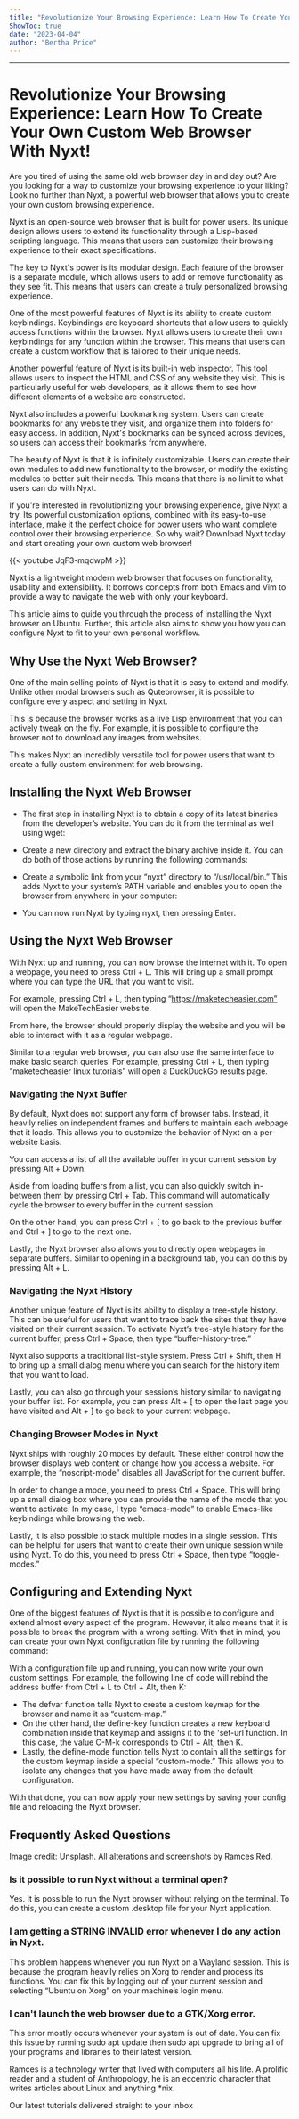 ```yaml
---
title: "Revolutionize Your Browsing Experience: Learn How To Create Your Own Custom Web Browser With Nyxt!"
ShowToc: true 
date: "2023-04-04"
author: "Bertha Price"
---
```

*****
# Revolutionize Your Browsing Experience: Learn How To Create Your Own Custom Web Browser With Nyxt!

Are you tired of using the same old web browser day in and day out? Are you looking for a way to customize your browsing experience to your liking? Look no further than Nyxt, a powerful web browser that allows you to create your own custom browsing experience.

Nyxt is an open-source web browser that is built for power users. Its unique design allows users to extend its functionality through a Lisp-based scripting language. This means that users can customize their browsing experience to their exact specifications.

The key to Nyxt's power is its modular design. Each feature of the browser is a separate module, which allows users to add or remove functionality as they see fit. This means that users can create a truly personalized browsing experience.

One of the most powerful features of Nyxt is its ability to create custom keybindings. Keybindings are keyboard shortcuts that allow users to quickly access functions within the browser. Nyxt allows users to create their own keybindings for any function within the browser. This means that users can create a custom workflow that is tailored to their unique needs.

Another powerful feature of Nyxt is its built-in web inspector. This tool allows users to inspect the HTML and CSS of any website they visit. This is particularly useful for web developers, as it allows them to see how different elements of a website are constructed.

Nyxt also includes a powerful bookmarking system. Users can create bookmarks for any website they visit, and organize them into folders for easy access. In addition, Nyxt's bookmarks can be synced across devices, so users can access their bookmarks from anywhere.

The beauty of Nyxt is that it is infinitely customizable. Users can create their own modules to add new functionality to the browser, or modify the existing modules to better suit their needs. This means that there is no limit to what users can do with Nyxt.

If you're interested in revolutionizing your browsing experience, give Nyxt a try. Its powerful customization options, combined with its easy-to-use interface, make it the perfect choice for power users who want complete control over their browsing experience. So why wait? Download Nyxt today and start creating your own custom web browser!

{{< youtube JqF3-mqdwpM >}} 



Nyxt is a lightweight modern web browser that focuses on functionality, usability and extensibility. It borrows concepts from both Emacs and Vim to provide a way to navigate the web with only your keyboard.
 
This article aims to guide you through the process of installing the Nyxt browser on Ubuntu. Further, this article also aims to show you how you can configure Nyxt to fit to your own personal workflow.
 
## Why Use the Nyxt Web Browser?
 
One of the main selling points of Nyxt is that it is easy to extend and modify. Unlike other modal browsers such as Qutebrowser, it is possible to configure every aspect and setting in Nyxt.
 
This is because the browser works as a live Lisp environment that you can actively tweak on the fly. For example, it is possible to configure the browser not to download any images from websites.
 
This makes Nyxt an incredibly versatile tool for power users that want to create a fully custom environment for web browsing.
 
## Installing the Nyxt Web Browser
 
- The first step in installing Nyxt is to obtain a copy of its latest binaries from the developer’s website. You can do it from the terminal as well using wget:

 
- Create a new directory and extract the binary archive inside it. You can do both of those actions by running the following commands:

 
- Create a symbolic link from your “nyxt” directory to “/usr/local/bin.” This adds Nyxt to your system’s PATH variable and enables you to open the browser from anywhere in your computer:

 
- You can now run Nyxt by typing nyxt, then pressing Enter.

 
## Using the Nyxt Web Browser
 
With Nyxt up and running, you can now browse the internet with it. To open a webpage, you need to press Ctrl + L. This will bring up a small prompt where you can type the URL that you want to visit.
 
For example, pressing Ctrl + L, then typing “https://maketecheasier.com” will open the MakeTechEasier website.
 
From here, the browser should properly display the website and you will be able to interact with it as a regular webpage.
 
Similar to a regular web browser, you can also use the same interface to make basic search queries. For example, pressing Ctrl + L, then typing “maketecheasier linux tutorials” will open a DuckDuckGo results page.
 
### Navigating the Nyxt Buffer
 
By default, Nyxt does not support any form of browser tabs. Instead, it heavily relies on independent frames and buffers to maintain each webpage that it loads. This allows you to customize the behavior of Nyxt on a per-website basis.
 
You can access a list of all the available buffer in your current session by pressing Alt + Down.
 
Aside from loading buffers from a list, you can also quickly switch in-between them by pressing Ctrl + Tab. This command will automatically cycle the browser to every buffer in the current session.
 
On the other hand, you can press Ctrl + [ to go back to the previous buffer and Ctrl + ] to go to the next one.
 
Lastly, the Nyxt browser also allows you to directly open webpages in separate buffers. Similar to opening in a background tab, you can do this by pressing Alt + L.
 
### Navigating the Nyxt History 
 
Another unique feature of Nyxt is its ability to display a tree-style history. This can be useful for users that want to trace back the sites that they have visited on their current session. To activate Nyxt’s tree-style history for the current buffer, press Ctrl + Space, then type “buffer-history-tree.”
 
Nyxt also supports a traditional list-style system. Press Ctrl + Shift, then H to bring up a small dialog menu where you can search for the history item that you want to load.
 
Lastly, you can also go through your session’s history similar to navigating your buffer list. For example, you can press Alt + [ to open the last page you have visited and Alt + ] to go back to your current webpage.
 
### Changing Browser Modes in Nyxt
 
Nyxt ships with roughly 20 modes by default. These either control how the browser displays web content or change how you access a website. For example, the “noscript-mode” disables all JavaScript for the current buffer.
 
In order to change a mode, you need to press Ctrl + Space. This will bring up a small dialog box where you can provide the name of the mode that you want to activate. In my case, I type “emacs-mode” to enable Emacs-like keybindings while browsing the web.
 
Lastly, it is also possible to stack multiple modes in a single session. This can be helpful for users that want to create their own unique session while using Nyxt. To do this, you need to press Ctrl + Space, then type “toggle-modes.”
 
## Configuring and Extending Nyxt
 
One of the biggest features of Nyxt is that it is possible to configure and extend almost every aspect of the program. However, it also means that it is possible to break the program with a wrong setting. With that in mind, you can create your own Nyxt configuration file by running the following command:
 
With a configuration file up and running, you can now write your own custom settings. For example, the following line of code will rebind the address buffer from Ctrl + L to Ctrl + Alt, then K:
 
- The defvar function tells Nyxt to create a custom keymap for the browser and name it as “custom-map.”
 - On the other hand, the define-key function creates a new keyboard combination inside that keymap and assigns it to the 'set-url function. In this case, the value C-M-k corresponds to Ctrl + Alt, then K.
 - Lastly, the define-mode function tells Nyxt to contain all the settings for the custom keymap inside a special “custom-mode.” This allows you to isolate any changes that you have made away from the default configuration.

 
With that done, you can now apply your new settings by saving your config file and reloading the Nyxt browser.
 
## Frequently Asked Questions
 
Image credit: Unsplash. All alterations and screenshots by Ramces Red.
 
### Is it possible to run Nyxt without a terminal open?
 
Yes. It is possible to run the Nyxt browser without relying on the terminal. To do this, you can create a custom .desktop file for your Nyxt application.
 
### I am getting a STRING INVALID error whenever I do any action in Nyxt.
 
This problem happens whenever you run Nyxt on a Wayland session. This is because the program heavily relies on Xorg to render and process its functions. You can fix this by logging out of your current session and selecting “Ubuntu on Xorg” on your machine’s login menu.
 
### I can't launch the web browser due to a GTK/Xorg error.
 
This error mostly occurs whenever your system is out of date. You can fix this issue by running sudo apt update then sudo apt upgrade to bring all of your programs and libraries to their latest version.
 
Ramces is a technology writer that lived with computers all his life. A prolific reader and a student of Anthropology, he is an eccentric character that writes articles about Linux and anything *nix.
 
Our latest tutorials delivered straight to your inbox




